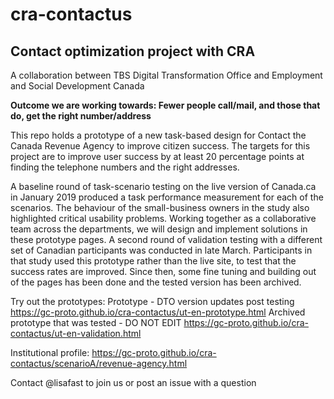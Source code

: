 # cra-contactus
## Contact optimization project with CRA

A collaboration between TBS Digital Transformation Office and Employment and Social Development Canada

__Outcome we are working towards: Fewer people call/mail, and those that do, get the right number/address__

This repo holds a prototype of a new task-based design for Contact the Canada Revenue Agency to improve citizen success. The targets for this project are to improve user success by at least 20 percentage points at finding the telephone numbers and the right addresses. 

A baseline round of task-scenario testing on the live version of Canada.ca in January 2019 produced a task performance measurement for each of the scenarios. The behaviour of the small-business owners in the study also highlighted critical usability problems.  Working together as a collaborative team across the departments, we will design and implement solutions in these prototype pages. A second round of validation testing with a different set of Canadian participants was conducted in late March. Participants in that study used this prototype rather than the live site, to test that the success rates are improved. Since then, some fine tuning and building out of the pages has been done and the tested version has been archived. 

Try out the prototypes: 
Prototype - DTO version updates post testing		https://gc-proto.github.io/cra-contactus/ut-en-prototype.html
Archived prototype that was tested - DO NOT EDIT 	https://gc-proto.github.io/cra-contactus/ut-en-validation.html

Institutional profile: 
https://gc-proto.github.io/cra-contactus/scenarioA/revenue-agency.html


Contact @lisafast to join us or post an issue with a question
